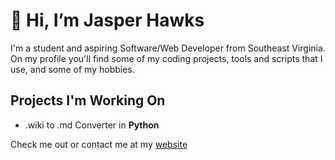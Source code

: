 # 👋 Hi, I’m Jasper Hawks
I'm a student and aspiring Software/Web Developer from Southeast Virginia. On my profile you'll find some of my coding projects, tools and scripts that I use, and some of my hobbies.

## Projects I'm Working On 
- .wiki to .md Converter in **Python**


Check me out or contact me at my [website](https://jasperhawks.netlify.app/)

